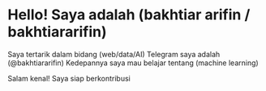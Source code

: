 # Hello! Saya adalah (bakhtiar arifin / bakhtiararifin)

Saya tertarik dalam bidang (web/data/AI)
Telegram saya adalah (@bakhtiararifin)
Kedepannya saya mau belajar tentang (machine learning)

Salam kenal! Saya siap berkontribusi
